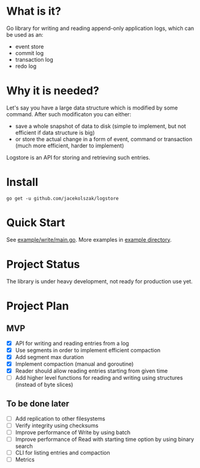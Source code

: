# What is it?

Go library for writing and reading append-only application logs, which can be used as an:

* event store
* commit log
* transaction log
* redo log

# Why it is needed?

Let's say you have a large data structure which is modified by some command. After such modificaton you can either:

* save a whole snapshot of data to disk (simple to implement, but not efficient if data structure is big)
* or store the actual change in a form of event, command or transaction (much more efficient, harder to implement)

Logstore is an API for storing and retrieving such entries.

# Install

`go get -u github.com/jacekolszak/logstore`

# Quick Start

See [example/write/main.go](example/write/main.go). More examples in [example directory](example).

# Project Status

The library is under heavy development, not ready for production use yet.

# Project Plan

## MVP

* [x] API for writing and reading entries from a log
* [x] Use segments in order to implement efficient compaction
* [x] Add segment max duration 
* [x] Implement compaction (manual and goroutine)
* [x] Reader should allow reading entries starting from given time
* [ ] Add higher level functions for reading and writing using structures (instead of byte slices)

## To be done later

* [ ] Add replication to other filesystems
* [ ] Verify integrity using checksums
* [ ] Improve performance of Write by using batch
* [ ] Improve performance of Read with starting time option by using binary search
* [ ] CLI for listing entries and compaction
* [ ] Metrics
